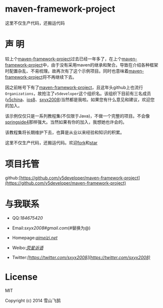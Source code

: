 # maven-framework-project


这里不仅生产代码，还搬运代码


# 声 明


较上个[maven-framework-project](https://github.com/sxyx2008/maven-framework-project)过去已经一年多了，在上个[maven-framework-project](https://github.com/sxyx2008/maven-framework-project)中，由于没有采用maven的继承和聚合。导致在介绍各种框架时配置杂乱、不易梳理。故再次有了这个示例项目。同时也意味着[maven-framework-project](https://github.com/sxyx2008/maven-framework-project)将不再继续下去。

因之前帐号下有了[maven-framework-project](https://github.com/sxyx2008/maven-framework-project)，且这年头github上也流行`Organizations`，故抢注了`v5developer`这个组织名。该组织下目前有三名成员([v5china](https://github.com/v5china)、[ios8](https://github.com/ios8)、[sxyx2008](https://github.com/sxyx2008))当然都是我啦。如果您有什么意见和建议，欢迎您的加入。

该示例仅仅只是一系列教程集(不仅限于Java)，不做一个完整的项目。不会像[springside4](https://github.com/springside/springside4)那样强大。当然如果有你的加入，我想她也许会的。

该教程集将长期维护下去，也算是从业以来经验和知识的积累。

这里不仅生产代码，还搬运代码。欢迎[fork](https://github.com/v5developer/maven-framework-project/fork)和[star](https://github.com/v5developer/maven-framework-project/stargazers)



# 项目托管


github:[https://github.com/v5developer/maven-framework-project](https://github.com/v5developer/maven-framework-project)


# 与我联系

* QQ:<em>184675420</em>

* Email:<em>sxyx2008#gmail.com</em>(#替换为@)

* Homepage:<em>[aimeizi.net](http://aimeizi.net)</em>

* Weibo:<em>[荧星诉语](http://weibo.com/qq184675420)</em>

* Twitter:<em>[https://twitter.com/sxyx2008](https://twitter.com/sxyx2008)</em>


# License

MIT

Copyright (c) 2014 雪山飞鹄